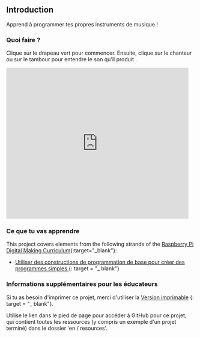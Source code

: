 ## Introduction

Apprend à programmer tes propres instruments de musique !

### Quoi faire ?

Clique sur le drapeau vert pour commencer. Ensuite, clique sur le chanteur ou sur le tambour pour entendre le son qu'il produit .

<div class="scratch-preview">
  <iframe allowtransparency="true" width="485" height="402" src="https://scratch.mit.edu/projects/embed/26741186/?autostart=false" frameborder="0"></iframe>
</div>

### Ce que tu vas apprendre

This project covers elements from the following strands of the [Raspberry Pi Digital Making Curriculum](http://rpf.io/curriculum){:target="_blank"}:

+ [ Utiliser des constructions de programmation de base pour créer des programmes simples ](https://www.raspberrypi.org/curriculum/programming/creator) {: target = "_ blank"}

### Informations supplémentaires pour les éducateurs

Si tu as besoin d'imprimer ce projet, merci d'utiliser la [Version imprimable](https://projects.raspberrypi.org/en/projects/rock-band/print) {: target = "_ blank"}.

Utilise le lien dans le pied de page pour accéder à GitHub pour ce projet, qui contient toutes les ressources (y compris un exemple d'un projet terminé) dans le dossier 'en / resources'.